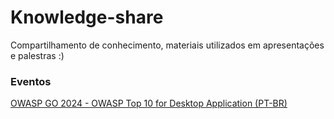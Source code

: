 # Knowledge-share
Compartilhamento de conhecimento, materiais utilizados em apresentações e palestras :)

### Eventos
[OWASP GO 2024 - OWASP Top 10 for Desktop Application (PT-BR)](https://github.com/kowalskils/knowledge-share/blob/main/Owasp%20Top%2010%20Desktop%20Apps%20-%20Final%20version.pdf)

